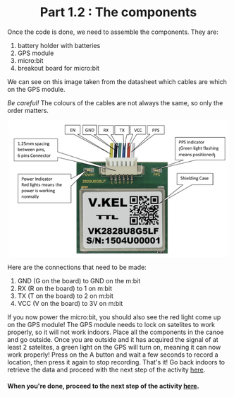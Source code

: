 <h1 align="center"> Part 1.2 : The components </h1>

Once the code is done, we need to assemble the components. They are: 

1. battery holder with batteries
2. GPS module
3. micro:bit
4. breakout board for micro:bit

We can see on this image taken from the datasheet which cables are which on the GPS module.

*Be careful!* The colours of the cables are not always the same, so only the order matters.
<p align="center"><img align="center" width="500" src="https://raw.githubusercontent.com/GenieLabMtl/CIPP_microbit-GPS/main/static/images/GPS_Connectors.png" alt="GPS cables order image"></p>



Here are the connections that need to be made:

1. GND (G on the board) to GND on the m:bit
2. RX (R on the board) to 1 on m:bit
3. TX (T on the board) to 2 on m:bit
4. VCC (V on the board) to 3V on m:bit

If you now power the micro:bit, you should also see the red light come up on the GPS module!  The GPS module needs to lock on satelites to work properly, so it will not work indoors.  Place all the components in the canoe and go outside. Once you are outside and it has acquired the signal of at least 2 satelites, a green light on the GPS will turn on, meaning it can now work properly! Press on the A button and wait a few seconds to record a location, then press it again to stop recording.  That's it!  Go back indoors to retrieve the data and proceed with the next step of the activity [here](https://github.com/GenieLabMtl/CIPP_microbit-GPS/tree/main/EN/2).

#### When you're done, proceed to the next step of the activity [here](https://github.com/GenieLabMtl/CIPP_microbit-GPS/tree/main/FR/1/3).

